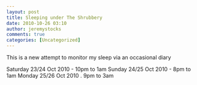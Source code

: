 ```yaml
---
layout: post
title: Sleeping under The Shrubbery
date: 2010-10-26 03:10
author: jeremystocks
comments: true
categories: [Uncategorized]
---
```

This is a new attempt to monitor my sleep via an occasional diary

Saturday 23/24 Oct 2010 - 10pm to 1am
Sunday 24/25 Oct 2010 - 8pm to 1am
Monday 25/26 Oct 2010 . 9pm to 3am
